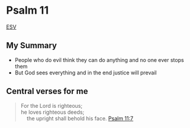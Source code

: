 # Psalm 11

[ESV](https://www.biblegateway.com/passage/?search=Psalm+11&version=ESV)

## My Summary
- People who do evil think they can do anything and no one ever stops them
- But God sees everything and in the end justice will prevail

## Central verses for me
> For the Lord is righteous;<br/>
  he loves righteous deeds;<br/>
  &nbsp; &nbsp; the upright shall behold his face.
[Psalm 11:7](https://www.biblegateway.com/passage/?search=Psalm+11%3A7&version=ESV)
